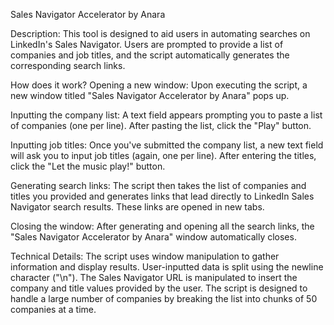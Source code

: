 Sales Navigator Accelerator by Anara

Description:
This tool is designed to aid users in automating searches on LinkedIn's Sales Navigator. Users are prompted to provide a list of companies and job titles, and the script automatically generates the corresponding search links.

How does it work?
Opening a new window: Upon executing the script, a new window titled "Sales Navigator Accelerator by Anara" pops up.

Inputting the company list: A text field appears prompting you to paste a list of companies (one per line). After pasting the list, click the "Play" button.

Inputting job titles: Once you've submitted the company list, a new text field will ask you to input job titles (again, one per line). After entering the titles, click the "Let the music play!" button.

Generating search links: The script then takes the list of companies and titles you provided and generates links that lead directly to LinkedIn Sales Navigator search results. These links are opened in new tabs.

Closing the window: After generating and opening all the search links, the "Sales Navigator Accelerator by Anara" window automatically closes.

Technical Details:
The script uses window manipulation to gather information and display results.
User-inputted data is split using the newline character ("\n").
The Sales Navigator URL is manipulated to insert the company and title values provided by the user.
The script is designed to handle a large number of companies by breaking the list into chunks of 50 companies at a time.
